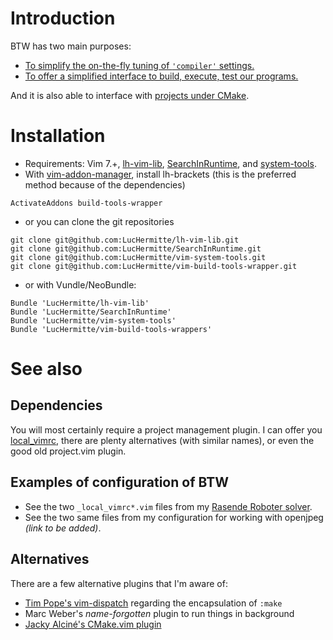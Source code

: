 # Introduction

BTW has two main purposes:
  * [To simplify the on-the-fly tuning of `'compiler'` settings.](doc/filter.md)
  * [To offer a simplified interface to build, execute, test our programs.](doc/make_run.md)

And it is also able to interface with [projects under CMake](doc/CMake.md).

# Installation
  * Requirements: Vim 7.+, [lh-vim-lib](http://github.com/LucHermitte/lh-vim-lib), [SearchInRuntime](http://github.com/LucHermitte/SearchInRuntime), and [system-tools](http://github.com/LucHermitte/vim-system-tools).
  * With [vim-addon-manager](https://github.com/MarcWeber/vim-addon-manager), install lh-brackets (this is the preferred method because of the dependencies)
```vim
ActivateAddons build-tools-wrapper
```
  * or you can clone the git repositories
```vim
git clone git@github.com:LucHermitte/lh-vim-lib.git
git clone git@github.com:LucHermitte/SearchInRuntime.git
git clone git@github.com:LucHermitte/vim-system-tools.git
git clone git@github.com:LucHermitte/vim-build-tools-wrapper.git
```
  * or with Vundle/NeoBundle:
```vim
Bundle 'LucHermitte/lh-vim-lib'
Bundle 'LucHermitte/SearchInRuntime'
Bundle 'LucHermitte/vim-system-tools'
Bundle 'LucHermitte/vim-build-tools-wrappers'
```

# See also

## Dependencies

You will most certainly require a project management plugin. I can offer you [local\_vimrc](http://github.com/LucHermitte/local_vimrc), there are plenty alternatives (with similar names), or even the good old project.vim plugin.

## Examples of configuration of BTW

  * See the two `_local_vimrc*.vim` files from my [Rasende Roboter solver](http://github.com/LucHermitte/Rasende).
  * See the two same files from my configuration for working with openjpeg _(link to be added)_.

## Alternatives
There are a few alternative plugins that I'm aware of:
  * [Tim Pope's vim-dispatch](http://github.com/tpope/vim-dispatch) regarding the encapsulation of `:make`
  * Marc Weber's _name-forgotten_ plugin to run things in background
  * [Jacky Alciné's CMake.vim plugin](http://jalcine.github.io/cmake.vim/)
